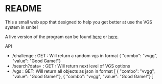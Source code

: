 # README

This a small web app that designed to help you get better at use the VGS system in smite!

A live version of the program can be found [here](http://www.smitevgstrainer.com/) or [here](https://floating-castle-04251.herokuapp.com/).


API
 - /challenge : GET : Will return a random vgs in format { "combo": "vvgg", "value": "Good Game!"}
 - /search?data= : GET :  Will return next level of VGS options 
 - /vgs : GET: Will return all objects as json in format [ { "combo": "vvgg", "value": "Good Game!"}, { "combo": "vvgg", "value": "Good Game!"} ]